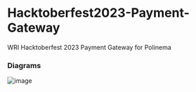 # Hacktoberfest2023-Payment-Gateway
WRI Hacktoberfest 2023 Payment Gateway for Polinema

### Diagrams
![image](https://github.com/X666CabangKampus/Hackaton-WRI-2023-Payment-Gateway/assets/91487840/3a40ee04-0e58-476c-9694-02b8b7639a30)
